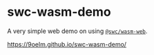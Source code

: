 # swc-wasm-demo

A very simple web demo on using [`@swc/wasm-web`](https://www.npmjs.com/package/@swc/wasm-web).

https://9oelm.github.io/swc-wasm-demo/